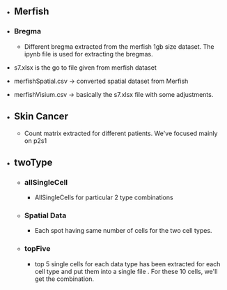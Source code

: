 - ## Merfish
-   ### Bregma
    -   Different bregma extracted from the merfish 1gb size dataset.
    The ipynb file is used for extracting the bregmas.
-   s7.xlsx is the go to file given from merfish dataset
-   merfishSpatial.csv -> converted spatial dataset from Merfish
-   merfishVisium.csv   -> basically the s7.xlsx file with some adjustments.   


-  ## Skin Cancer
    -   Count matrix extracted for different patients. We've focused  mainly on p2s1

-  ## twoType
    -  ### allSingleCell
        -   AllSingleCells for particular 2 type combinations

    -  ### Spatial Data
        -   Each spot having same number of cells for the two cell types.
    -  ### topFive
        -   top 5 single cells for each data type has been extracted for each cell type and put them into a single file . For these 10 cells, we'll get the combination.
